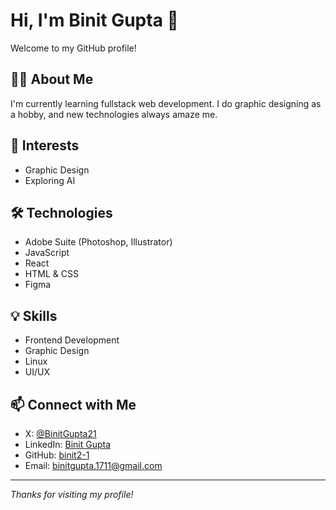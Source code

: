 # Hi, I'm Binit Gupta 👋

Welcome to my GitHub profile!

## 👨‍💻 About Me
I'm currently learning fullstack web development. I do graphic designing as a hobby, and new technologies always amaze me.

## 🌱 Interests
- Graphic Design
- Exploring AI

## 🛠️ Technologies
- Adobe Suite (Photoshop, Illustrator)
- JavaScript
- React
- HTML & CSS
- Figma

## 💡 Skills
- Frontend Development
- Graphic Design
- Linux
- UI/UX

## 📫 Connect with Me
- X: [@BinitGupta21](https://x.com/BinitGupta21)
- LinkedIn: [Binit Gupta](www.linkedin.com/in/binitgupta)
- GitHub: [binit2-1](https://github.com/binit2-1/)
- Email: binitgupta.1711@gmail.com

---
*Thanks for visiting my profile!*
